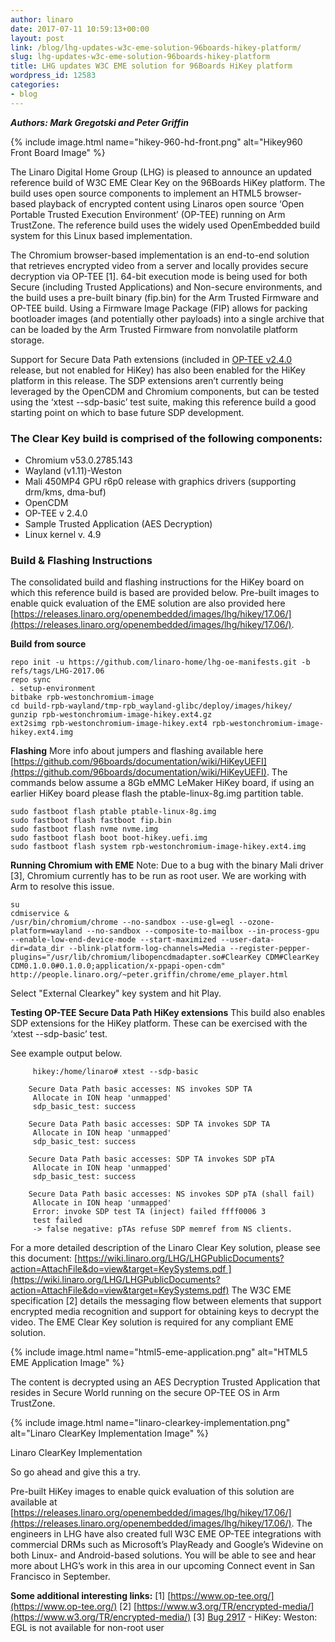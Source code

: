 ```yaml
---
author: linaro
date: 2017-07-11 10:59:13+00:00
layout: post
link: /blog/lhg-updates-w3c-eme-solution-96boards-hikey-platform/
slug: lhg-updates-w3c-eme-solution-96boards-hikey-platform
title: LHG updates W3C EME solution for 96Boards HiKey platform
wordpress_id: 12583
categories:
- blog
---
```


**_Authors: Mark Gregotski and Peter Griffin_**

{% include image.html name="hikey-960-hd-front.png" alt="Hikey960 Front Board Image" %}


The Linaro Digital Home Group (LHG) is pleased to announce an updated reference build of W3C EME Clear Key on the 96Boards HiKey platform. The build uses open source components to implement an HTML5 browser-based playback of encrypted content using Linaros open source ‘Open Portable Trusted Execution Environment’ (OP-TEE) running on Arm TrustZone. The reference build uses the widely used OpenEmbedded build system for this Linux based implementation.

The Chromium browser-based implementation is an end-to-end solution that retrieves encrypted video from a server and locally provides secure decryption via OP-TEE [1]. 64-bit execution mode is being used for both Secure (including Trusted Applications) and Non-secure environments, and the build uses a pre-built binary (fip.bin) for the Arm Trusted Firmware and OP-TEE build. Using a Firmware Image Package (FIP) allows for packing bootloader images (and potentially other payloads) into a single archive that can be loaded by the Arm Trusted Firmware from nonvolatile platform storage.

Support for Secure Data Path extensions (included in [OP-TEE v2.4.0](https://github.com/OP-TEE/optee_os/releases/tag/2.4.0) release, but not enabled for HiKey) has also been enabled for the HiKey platform in this release. The SDP extensions aren’t currently being leveraged by the OpenCDM and Chromium components, but can be tested using the ‘xtest --sdp-basic’ test suite, making this reference build a good starting point on which to base future SDP development.


### **The Clear Key build is comprised of the following components:**

  * Chromium v53.0.2785.143
  * Wayland (v1.11)-Weston
  * Mali 450MP4 GPU r6p0 release with graphics drivers (supporting drm/kms, dma-buf)
  * OpenCDM
  * OP-TEE v 2.4.0
  * Sample Trusted Application (AES Decryption)
  * Linux kernel v. 4.9

### **Build & Flashing Instructions**


The consolidated build and flashing instructions for the HiKey board on which this reference build is based are provided below. Pre-built images to enable quick evaluation of the EME solution are also provided here [https://releases.linaro.org/openembedded/images/lhg/hikey/17.06/](https://releases.linaro.org/openembedded/images/lhg/hikey/17.06/).

**Build from source**

```
repo init -u https://github.com/linaro-home/lhg-oe-manifests.git -b refs/tags/LHG-2017.06
repo sync
. setup-environment
bitbake rpb-westonchromium-image
cd build-rpb-wayland/tmp-rpb_wayland-glibc/deploy/images/hikey/
gunzip rpb-westonchromium-image-hikey.ext4.gz
ext2simg rpb-westonchromium-image-hikey.ext4 rpb-westonchromium-image-hikey.ext4.img
```

**Flashing**
More info about jumpers and flashing available here [https://github.com/96boards/documentation/wiki/HiKeyUEFI](https://github.com/96boards/documentation/wiki/HiKeyUEFI). The commands below assume a 8Gb eMMC LeMaker HiKey board, if using an earlier HiKey board please flash the ptable-linux-8g.img partition table.

```
sudo fastboot flash ptable ptable-linux-8g.img
sudo fastboot flash fastboot fip.bin
sudo fastboot flash nvme nvme.img
sudo fastboot flash boot boot-hikey.uefi.img
sudo fastboot flash system rpb-westonchromium-image-hikey.ext4.img
```

**Running Chromium with EME**
Note: Due to a bug with the binary Mali driver [3], Chromium currently has to be run as root user. We are working with Arm to resolve this issue.

```
su
cdmiservice &
/usr/bin/chromium/chrome --no-sandbox --use-gl=egl --ozone-platform=wayland --no-sandbox --composite-to-mailbox --in-process-gpu --enable-low-end-device-mode --start-maximized --user-data-dir=data_dir --blink-platform-log-channels=Media --register-pepper-plugins="/usr/lib/chromium/libopencdmadapter.so#ClearKey CDM#ClearKey CDM0.1.0.0#0.1.0.0;application/x-ppapi-open-cdm" http://people.linaro.org/~peter.griffin/chrome/eme_player.html
```

Select "External Clearkey" key system and hit Play.

**Testing OP-TEE Secure Data Path HiKey extensions**
This build also enables SDP extensions for the HiKey platform. These can be exercised with the ‘xtest --sdp-basic’ test.

See example output below.

```
     hikey:/home/linaro# xtest --sdp-basic
    
    Secure Data Path basic accesses: NS invokes SDP TA
     Allocate in ION heap 'unmapped'
     sdp_basic_test: success
    
    Secure Data Path basic accesses: SDP TA invokes SDP TA
     Allocate in ION heap 'unmapped'
     sdp_basic_test: success
    
    Secure Data Path basic accesses: SDP TA invokes SDP pTA
     Allocate in ION heap 'unmapped'
     sdp_basic_test: success
    
    Secure Data Path basic accesses: NS invokes SDP pTA (shall fail)
     Allocate in ION heap 'unmapped'
     Error: invoke SDP test TA (inject) failed ffff0006 3
     test failed
     -> false negative: pTAs refuse SDP memref from NS clients.
```

For a more detailed description of the Linaro Clear Key solution, please see this document: [https://wiki.linaro.org/LHG/LHGPublicDocuments?action=AttachFile&do=view&target=KeySystems.pdf ](https://wiki.linaro.org/LHG/LHGPublicDocuments?action=AttachFile&do=view&target=KeySystems.pdf)
The W3C EME specification [2] details the messaging flow between elements that support encrypted media recognition and support for obtaining keys to decrypt the video. The EME Clear Key solution is required for any compliant EME solution.


{% include image.html name="html5-eme-application.png" alt="HTML5 EME Application Image" %}

The content is decrypted using an AES Decryption Trusted Application that resides in Secure World running on the secure OP-TEE OS in Arm TrustZone.


{% include image.html name="linaro-clearkey-implementation.png" alt="Linaro ClearKey Implementation Image" %}

Linaro ClearKey Implementation

So go ahead and give this a try.

Pre-built HiKey images to enable quick evaluation of this solution are available at [https://releases.linaro.org/openembedded/images/lhg/hikey/17.06/](https://releases.linaro.org/openembedded/images/lhg/hikey/17.06/). The engineers in LHG have also created full W3C EME OP-TEE integrations with commercial DRMs such as Microsoft’s PlayReady and Google’s Widevine on both Linux- and Android-based solutions. You will be able to see and hear more about LHG’s work in this area in our upcoming Connect event in San Francisco in September.

**Some additional interesting links:**
[1] [https://www.op-tee.org/](https://www.op-tee.org/)
[2] [https://www.w3.org/TR/encrypted-media/](https://www.w3.org/TR/encrypted-media/)
[3] [Bug 2917](https://bugs.linaro.org/show_bug.cgi?id=2917) - HiKey: Weston: EGL is not available for non-root user
